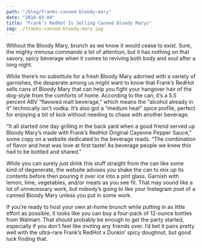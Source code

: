 ```yaml
---
path: "/blog/franks-canned-bloody-mary"
date: "2018-03-04"
title: "Frank’s RedHot Is Selling Canned Bloody Marys"
img: ./franks-canned-bloody-mary.jpg
---
```


Without the Bloody Mary, brunch as we know it would cease to exist. Sure, the mighty mimosa commands a lot of attention, but it has nothing on that savory, spicy beverage when it comes to reviving both body and soul after a long night.

While there’s no substitute for a fresh Bloody Mary adorned with a variety of garnishes, the desperate among us might want to know that Frank’s RedHot sells cans of Bloody Mary that can help you fight your hangover hair of the dog-style from the comforts of home. According to the can, it’s a 5.5 percent ABV “flavored malt beverage,” which means the “alcohol already in it” technically isn’t vodka. It’s also got a “medium heat” spice profile, perfect for enjoying a bit of kick without needing to chase with another beverage.

“It all started one day grilling in the back yard when a good friend served up Bloody Mary’s made with Frank’s RedHot Original Cayenne Pepper Sauce,” some copy on a website dedicated to the beverage reads. “The combination of flavor and heat was love at first taste! As beverage people we knew this had to be bottled and shared.”

While you can surely just drink this stuff straight from the can like some kind of degenerate, the website advises you shake the can to mix up its contents before then pouring it over ice into a pint glass. Garnish with lemon, lime, vegetables, and/or meats as you see fit. That may sound like a lot of unnecessary work, but nobody’s going to like your Instagram post of a canned Bloody Mary unless you put in some work.

If you’re ready to host your own at-home brunch while putting in as little effort as possible, it looks like you can buy a four-pack of 12-ounce bottles from Walmart. That should probably be enough to get the party started, especially if you don’t feel like inviting any friends over. I’d bet it pairs pretty well with the ultra-rare Frank’s RedHot x Dunkin’ spicy doughnut, but good luck finding that.
